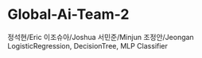 # Global-Ai-Team-2
정석현/Eric   이조슈아/Joshua   서민준/Minjun   조정안/Jeongan
LogisticRegression, DecisionTree, MLP Classifier
